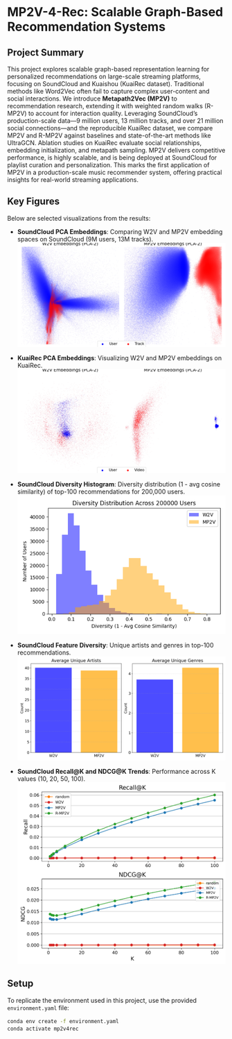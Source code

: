 # MP2V-4-Rec: Scalable Graph-Based Recommendation Systems

## Project Summary
This project explores scalable graph-based representation learning for personalized recommendations on large-scale streaming platforms, focusing on SoundCloud and Kuaishou (KuaiRec dataset). Traditional methods like Word2Vec often fail to capture complex user-content and social interactions. We introduce **Metapath2Vec (MP2V)** to recommendation research, extending it with weighted random walks (R-MP2V) to account for interaction quality. Leveraging SoundCloud’s production-scale data—9 million users, 13 million tracks, and over 21 million social connections—and the reproducible KuaiRec dataset, we compare MP2V and R-MP2V against baselines and state-of-the-art methods like UltraGCN. Ablation studies on KuaiRec evaluate social relationships, embedding initialization, and metapath sampling. MP2V delivers competitive performance, is highly scalable, and is being deployed at SoundCloud for playlist curation and personalization. This marks the first application of MP2V in a production-scale music recommender system, offering practical insights for real-world streaming applications.

## Key Figures
Below are selected visualizations from the results:

- **SoundCloud PCA Embeddings**: Comparing W2V and MP2V embedding spaces on SoundCloud (9M users, 13M tracks).
  ![SoundCloud PCA Embeddings](results/SoundCloud/pca_embeddings.png)

- **KuaiRec PCA Embeddings**: Visualizing W2V and MP2V embeddings on KuaiRec.
  ![KuaiRec PCA Embeddings](results/KuaiRec/pca_embeddings.png)

- **SoundCloud Diversity Histogram**: Diversity distribution (1 - avg cosine similarity) of top-100 recommendations for 200,000 users.
  ![SoundCloud Diversity Histogram](results/SoundCloud/diversity_histogram.png)

- **SoundCloud Feature Diversity**: Unique artists and genres in top-100 recommendations.
  ![SoundCloud Feature Diversity](results/SoundCloud/feature_diversity.png)

- **SoundCloud Recall@K and NDCG@K Trends**: Performance across K values (10, 20, 50, 100).
  ![SoundCloud Metrics by K](results/SoundCloud/soundcloud_metrics_by_k.png)

## Setup
To replicate the environment used in this project, use the provided `environment.yaml` file:
```bash
conda env create -f environment.yaml
conda activate mp2v4rec